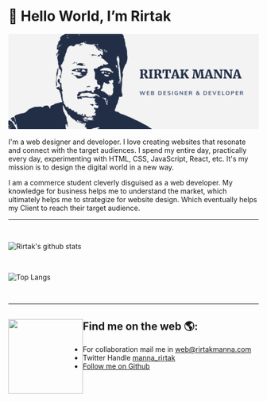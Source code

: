 # 👋 Hello World, I’m Rirtak

![Cover](https://github.com/rirtakmanna/rirtakmanna/blob/master/Cover.png)

I'm a web designer and developer. I love creating websites that resonate and connect with the target audiences. I spend my entire day, practically every day, experimenting with HTML, CSS, JavaScript, React, etc. It's my mission is to design the digital world in a new way.
<br>

I am a commerce student cleverly disguised as a web developer. My knowledge for business helps me to understand the market, which ultimately helps me to strategize for website design. Which eventually helps my Client to reach their target audience.

---

<br>



![Rirtak's github stats](https://github-readme-stats.vercel.app/api?username=rirtakmanna&count_private=true&show_icons=true&hide_border=true&text_color=212E46&icon_color=3C5480&title_color=0B3480)

<br>

![Top Langs](https://github-readme-stats.vercel.app/api/top-langs/?username=rirtakmanna&count_private=true&show_icons=true&hide_border=true&text_color=212E46&icon_color=3C5480&title_color=0B3480)

<br>

---

## Find me on the web 🌎:<img align="left" width="150" height="150" src="https://media.giphy.com/media/MF0Gm9Dla7yWoKeXrM/giphy.gif">
  - For collaboration mail me in [web@rirtakmanna.com](mailto:web@rirtakmanna.com)
  - Twitter Handle [manna_rirtak](https://twitter.com/manna_rirtak)
  - [Follow me on Github](https://github.com/rirtakmanna)
